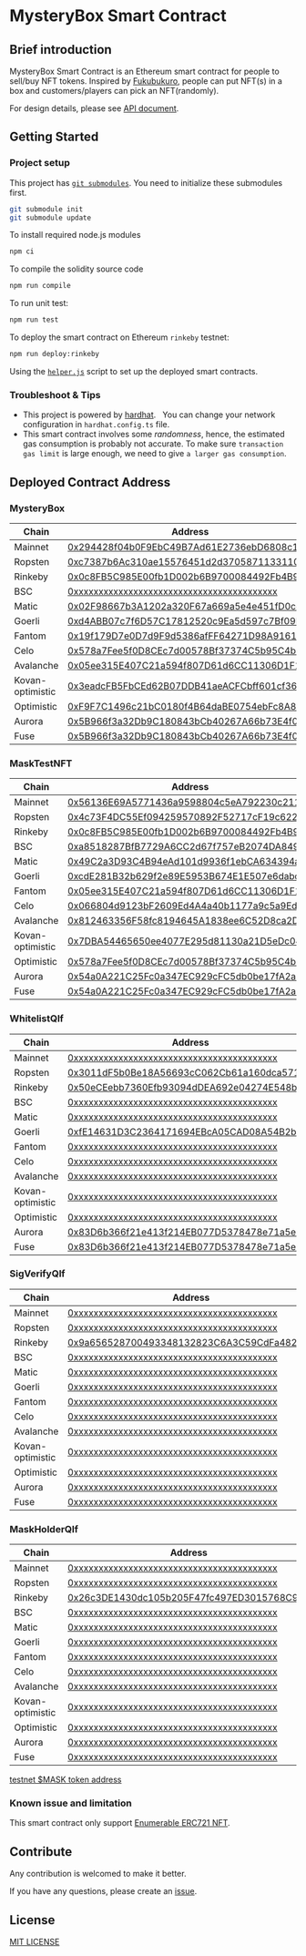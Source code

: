 # MysteryBox Smart Contract

## Brief introduction

MysteryBox Smart Contract is an Ethereum smart contract for people to sell/buy NFT tokens. Inspired by [Fukubukuro](https://en.wikipedia.org/wiki/Fukubukuro), people can put NFT(s) in a box and customers/players can pick an NFT(randomly).

For design details, please see [API document](docs/API.md).

## Getting Started

### Project setup

This project has [`git submodules`](https://git-scm.com/book/en/v2/Git-Tools-Submodules). You need to initialize these submodules first.

```bash
git submodule init
git submodule update
```

To install required node.js modules

```bash
npm ci
```

To compile the solidity source code

```bash
npm run compile
```

To run unit test:

```bash
npm run test
```

To deploy the smart contract on Ethereum `rinkeby` testnet:

```bash
npm run deploy:rinkeby
```

Using the [`helper.js`](helper.js) script to set up the deployed smart contracts.

### Troubleshoot & Tips

- This project is powered by [hardhat](https://hardhat.org/).
  You can change your network configuration in `hardhat.config.ts` file.
- This smart contract involves some *randomness*, hence, the estimated gas consumption is probably not accurate. To make sure `transaction gas limit` is large enough, we need to give `a larger gas consumption`.

## Deployed Contract Address

### MysteryBox

| Chain            | Address                                                                                                                                           |
| ---------------- | ------------------------------------------------------------------------------------------------------------------------------------------------- |
| Mainnet          | [0x294428f04b0F9EbC49B7Ad61E2736ebD6808c145](https://etherscan.io/address/0x294428f04b0F9EbC49B7Ad61E2736ebD6808c145)                             |
| Ropsten          | [0xc7387b6Ac310ae15576451d2d37058711331105c](https://ropsten.etherscan.io/address/0xc7387b6Ac310ae15576451d2d37058711331105c)                     |
| Rinkeby          | [0x0c8FB5C985E00fb1D002b6B9700084492Fb4B9A8](https://rinkeby.etherscan.io/address/0x0c8FB5C985E00fb1D002b6B9700084492Fb4B9A8)                     |
| BSC              | [0xxxxxxxxxxxxxxxxxxxxxxxxxxxxxxxxxxxxxxxxx](https://bscscan.com/address/0xxxxxxxxxxxxxxxxxxxxxxxxxxxxxxxxxxxxxxxxx)                              |
| Matic            | [0x02F98667b3A1202a320F67a669a5e4e451fD0cc1](https://polygonscan.com/address/0x02F98667b3A1202a320F67a669a5e4e451fD0cc1)                          |
| Goerli           | [0xd4ABB07c7f6D57C17812520c9Ea5d597c7Bf09Ec](https://goerli.etherscan.io/address/0xd4ABB07c7f6D57C17812520c9Ea5d597c7Bf09Ec)                      |
| Fantom           | [0x19f179D7e0D7d9F9d5386afFF64271D98A91615B](https://ftmscan.com/address/0x19f179D7e0D7d9F9d5386afFF64271D98A91615B)                              |
| Celo             | [0x578a7Fee5f0D8CEc7d00578Bf37374C5b95C4b98](https://explorer.celo.org/address/0x578a7Fee5f0D8CEc7d00578Bf37374C5b95C4b98/transactions)           |
| Avalanche        | [0x05ee315E407C21a594f807D61d6CC11306D1F149](https://snowtrace.io/address/0x05ee315E407C21a594f807D61d6CC11306D1F149)                             |
| Kovan-optimistic | [0x3eadcFB5FbCEd62B07DDB41aeACFCbff601cf36B](https://kovan-optimistic.etherscan.io/address/0x3eadcFB5FbCEd62B07DDB41aeACFCbff601cf36B)            |
| Optimistic       | [0xF9F7C1496c21bC0180f4B64daBE0754ebFc8A8c0](https://optimistic.etherscan.io/address/0xF9F7C1496c21bC0180f4B64daBE0754ebFc8A8c0)                  |
| Aurora           | [0x5B966f3a32Db9C180843bCb40267A66b73E4f022](https://explorer.mainnet.aurora.dev/address/0x5B966f3a32Db9C180843bCb40267A66b73E4f022/transactions) |
| Fuse             | [0x5B966f3a32Db9C180843bCb40267A66b73E4f022](https://explorer.fuse.io/address/0x5B966f3a32Db9C180843bCb40267A66b73E4f022/transactions)            |

### MaskTestNFT

| Chain            | Address                                                                                                                                 |
| ---------------- | --------------------------------------------------------------------------------------------------------------------------------------- |
| Mainnet          | [0x56136E69A5771436a9598804c5eA792230c21181](https://etherscan.io/address/0x56136E69A5771436a9598804c5eA792230c21181)                   |
| Ropsten          | [0x4c73F4DC55Ef094259570892F52717cF19c62283](https://ropsten.etherscan.io/address/0x4c73F4DC55Ef094259570892F52717cF19c62283)           |
| Rinkeby          | [0x0c8FB5C985E00fb1D002b6B9700084492Fb4B9A8](https://rinkeby.etherscan.io/address/0x0c8FB5C985E00fb1D002b6B9700084492Fb4B9A8)           |
| BSC              | [0xa8518287BfB7729A6CC2d67f757eB2074DA84913](https://bscscan.com/address/0xa8518287BfB7729A6CC2d67f757eB2074DA84913)                    |
| Matic            | [0x49C2a3D93C4B94eAd101d9936f1ebCA634394a78](https://polygonscan.com/address/0x49C2a3D93C4B94eAd101d9936f1ebCA634394a78)                |
| Goerli           | [0xcdE281B32b629f2e89E5953B674E1E507e6dabcF](https://goerli.etherscan.io/address/0xcdE281B32b629f2e89E5953B674E1E507e6dabcF)            |
| Fantom           | [0x05ee315E407C21a594f807D61d6CC11306D1F149](https://ftmscan.com/address/0x05ee315E407C21a594f807D61d6CC11306D1F149)                    |
| Celo             | [0x066804d9123bF2609Ed4A4a40b1177a9c5a9Ed51](https://explorer.celo.org/address/0x066804d9123bF2609Ed4A4a40b1177a9c5a9Ed51/transactions) |
| Avalanche        | [0x812463356F58fc8194645A1838ee6C52D8ca2D26](https://snowtrace.io/address/0x812463356F58fc8194645A1838ee6C52D8ca2D26)                   |
| Kovan-optimistic | [0x7DBA54465650ee4077E295d81130a21D5eDc04F9](https://kovan-optimistic.etherscan.io/address/0x7DBA54465650ee4077E295d81130a21D5eDc04F9)  |
| Optimistic       | [0x578a7Fee5f0D8CEc7d00578Bf37374C5b95C4b98](https://optimistic.etherscan.io/address/0x578a7Fee5f0D8CEc7d00578Bf37374C5b95C4b98)        |
| Aurora           | [0x54a0A221C25Fc0a347EC929cFC5db0be17fA2a2B](https://explorer.mainnet.aurora.dev/address/0x54a0A221C25Fc0a347EC929cFC5db0be17fA2a2B/transactions) |
| Fuse             | [0x54a0A221C25Fc0a347EC929cFC5db0be17fA2a2B](https://explorer.fuse.io/address/0x54a0A221C25Fc0a347EC929cFC5db0be17fA2a2B/transactions)            |

### WhitelistQlf

| Chain            | Address                                                                                                                                 |
| ---------------- | --------------------------------------------------------------------------------------------------------------------------------------- |
| Mainnet          | [0xxxxxxxxxxxxxxxxxxxxxxxxxxxxxxxxxxxxxxxxx](https://etherscan.io/address/0xxxxxxxxxxxxxxxxxxxxxxxxxxxxxxxxxxxxxxxxx)                   |
| Ropsten          | [0x3011dF5b0Be18A56693cC062Cb61a160dca571C3](https://ropsten.etherscan.io/address/0x3011dF5b0Be18A56693cC062Cb61a160dca571C3)           |
| Rinkeby          | [0x50eCEebb7360Efb93094dDEA692e04274E548b1d](https://rinkeby.etherscan.io/address/0x50eCEebb7360Efb93094dDEA692e04274E548b1d)           |
| BSC              | [0xxxxxxxxxxxxxxxxxxxxxxxxxxxxxxxxxxxxxxxxx](https://bscscan.com/address/0xxxxxxxxxxxxxxxxxxxxxxxxxxxxxxxxxxxxxxxxx)                    |
| Matic            | [0xxxxxxxxxxxxxxxxxxxxxxxxxxxxxxxxxxxxxxxxx](https://polygonscan.com/address/0xxxxxxxxxxxxxxxxxxxxxxxxxxxxxxxxxxxxxxxxx)                |
| Goerli           | [0xfE14631D3C2364171694EBcA05CAD08A54B2b07a](https://goerli.etherscan.io/address/0xfE14631D3C2364171694EBcA05CAD08A54B2b07a)            |
| Fantom           | [0xxxxxxxxxxxxxxxxxxxxxxxxxxxxxxxxxxxxxxxxx](https://ftmscan.com/address/0xxxxxxxxxxxxxxxxxxxxxxxxxxxxxxxxxxxxxxxxx)                    |
| Celo             | [0xxxxxxxxxxxxxxxxxxxxxxxxxxxxxxxxxxxxxxxxx](https://explorer.celo.org/address/0xxxxxxxxxxxxxxxxxxxxxxxxxxxxxxxxxxxxxxxxx/transactions) |
| Avalanche        | [0xxxxxxxxxxxxxxxxxxxxxxxxxxxxxxxxxxxxxxxxx](https://snowtrace.io/address/0xxxxxxxxxxxxxxxxxxxxxxxxxxxxxxxxxxxxxxxxx)                   |
| Kovan-optimistic | [0xxxxxxxxxxxxxxxxxxxxxxxxxxxxxxxxxxxxxxxxx](https://kovan-optimistic.etherscan.io/address/0xxxxxxxxxxxxxxxxxxxxxxxxxxxxxxxxxxxxxxxxx)  |
| Optimistic       | [0xxxxxxxxxxxxxxxxxxxxxxxxxxxxxxxxxxxxxxxxx](https://optimistic.etherscan.io/address/0xxxxxxxxxxxxxxxxxxxxxxxxxxxxxxxxxxxxxxxxx)        |
| Aurora           | [0x83D6b366f21e413f214EB077D5378478e71a5eD2](https://explorer.mainnet.aurora.dev/address/0x83D6b366f21e413f214EB077D5378478e71a5eD2/transactions) |
| Fuse             | [0x83D6b366f21e413f214EB077D5378478e71a5eD2](https://explorer.fuse.io/address/0x83D6b366f21e413f214EB077D5378478e71a5eD2/transactions)            |

### SigVerifyQlf

| Chain            | Address                                                                                                                                 |
| ---------------- | --------------------------------------------------------------------------------------------------------------------------------------- |
| Mainnet          | [0xxxxxxxxxxxxxxxxxxxxxxxxxxxxxxxxxxxxxxxxx](https://etherscan.io/address/0xxxxxxxxxxxxxxxxxxxxxxxxxxxxxxxxxxxxxxxxx)                   |
| Ropsten          | [0xxxxxxxxxxxxxxxxxxxxxxxxxxxxxxxxxxxxxxxxx](https://ropsten.etherscan.io/address/0xxxxxxxxxxxxxxxxxxxxxxxxxxxxxxxxxxxxxxxxx)           |
| Rinkeby          | [0x9a656528700493348132823C6A3C59CdFa48283d](https://rinkeby.etherscan.io/address/0x9a656528700493348132823C6A3C59CdFa48283d)           |
| BSC              | [0xxxxxxxxxxxxxxxxxxxxxxxxxxxxxxxxxxxxxxxxx](https://bscscan.com/address/0xxxxxxxxxxxxxxxxxxxxxxxxxxxxxxxxxxxxxxxxx)                    |
| Matic            | [0xxxxxxxxxxxxxxxxxxxxxxxxxxxxxxxxxxxxxxxxx](https://polygonscan.com/address/0xxxxxxxxxxxxxxxxxxxxxxxxxxxxxxxxxxxxxxxxx)                |
| Goerli           | [0xxxxxxxxxxxxxxxxxxxxxxxxxxxxxxxxxxxxxxxxx](https://goerli.etherscan.io/address/0xxxxxxxxxxxxxxxxxxxxxxxxxxxxxxxxxxxxxxxxx)            |
| Fantom           | [0xxxxxxxxxxxxxxxxxxxxxxxxxxxxxxxxxxxxxxxxx](https://ftmscan.com/address/0xxxxxxxxxxxxxxxxxxxxxxxxxxxxxxxxxxxxxxxxx)                    |
| Celo             | [0xxxxxxxxxxxxxxxxxxxxxxxxxxxxxxxxxxxxxxxxx](https://explorer.celo.org/address/0xxxxxxxxxxxxxxxxxxxxxxxxxxxxxxxxxxxxxxxxx/transactions) |
| Avalanche        | [0xxxxxxxxxxxxxxxxxxxxxxxxxxxxxxxxxxxxxxxxx](https://snowtrace.io/address/0xxxxxxxxxxxxxxxxxxxxxxxxxxxxxxxxxxxxxxxxx)                   |
| Kovan-optimistic | [0xxxxxxxxxxxxxxxxxxxxxxxxxxxxxxxxxxxxxxxxx](https://kovan-optimistic.etherscan.io/address/0xxxxxxxxxxxxxxxxxxxxxxxxxxxxxxxxxxxxxxxxx)  |
| Optimistic       | [0xxxxxxxxxxxxxxxxxxxxxxxxxxxxxxxxxxxxxxxxx](https://optimistic.etherscan.io/address/0xxxxxxxxxxxxxxxxxxxxxxxxxxxxxxxxxxxxxxxxx)        |
| Aurora           | [0xxxxxxxxxxxxxxxxxxxxxxxxxxxxxxxxxxxxxxxxx](https://explorer.mainnet.aurora.dev/address/0xxxxxxxxxxxxxxxxxxxxxxxxxxxxxxxxxxxxxxxxx/transactions) |
| Fuse             | [0xxxxxxxxxxxxxxxxxxxxxxxxxxxxxxxxxxxxxxxxx](https://explorer.fuse.io/address/0xxxxxxxxxxxxxxxxxxxxxxxxxxxxxxxxxxxxxxxxx/transactions)            |

### MaskHolderQlf

| Chain            | Address                                                                                                                                 |
| ---------------- | --------------------------------------------------------------------------------------------------------------------------------------- |
| Mainnet          | [0xxxxxxxxxxxxxxxxxxxxxxxxxxxxxxxxxxxxxxxxx](https://etherscan.io/address/0xxxxxxxxxxxxxxxxxxxxxxxxxxxxxxxxxxxxxxxxx)                   |
| Ropsten          | [0xxxxxxxxxxxxxxxxxxxxxxxxxxxxxxxxxxxxxxxxx](https://ropsten.etherscan.io/address/0xxxxxxxxxxxxxxxxxxxxxxxxxxxxxxxxxxxxxxxxx)           |
| Rinkeby          | [0x26c3DE1430dc105b205F47fc497ED3015768C9B0](https://rinkeby.etherscan.io/address/0x26c3DE1430dc105b205F47fc497ED3015768C9B0)           |
| BSC              | [0xxxxxxxxxxxxxxxxxxxxxxxxxxxxxxxxxxxxxxxxx](https://bscscan.com/address/0xxxxxxxxxxxxxxxxxxxxxxxxxxxxxxxxxxxxxxxxx)                    |
| Matic            | [0xxxxxxxxxxxxxxxxxxxxxxxxxxxxxxxxxxxxxxxxx](https://polygonscan.com/address/0xxxxxxxxxxxxxxxxxxxxxxxxxxxxxxxxxxxxxxxxx)                |
| Goerli           | [0xxxxxxxxxxxxxxxxxxxxxxxxxxxxxxxxxxxxxxxxx](https://goerli.etherscan.io/address/0xxxxxxxxxxxxxxxxxxxxxxxxxxxxxxxxxxxxxxxxx)            |
| Fantom           | [0xxxxxxxxxxxxxxxxxxxxxxxxxxxxxxxxxxxxxxxxx](https://ftmscan.com/address/0xxxxxxxxxxxxxxxxxxxxxxxxxxxxxxxxxxxxxxxxx)                    |
| Celo             | [0xxxxxxxxxxxxxxxxxxxxxxxxxxxxxxxxxxxxxxxxx](https://explorer.celo.org/address/0xxxxxxxxxxxxxxxxxxxxxxxxxxxxxxxxxxxxxxxxx/transactions) |
| Avalanche        | [0xxxxxxxxxxxxxxxxxxxxxxxxxxxxxxxxxxxxxxxxx](https://snowtrace.io/address/0xxxxxxxxxxxxxxxxxxxxxxxxxxxxxxxxxxxxxxxxx)                   |
| Kovan-optimistic | [0xxxxxxxxxxxxxxxxxxxxxxxxxxxxxxxxxxxxxxxxx](https://kovan-optimistic.etherscan.io/address/0xxxxxxxxxxxxxxxxxxxxxxxxxxxxxxxxxxxxxxxxx)  |
| Optimistic       | [0xxxxxxxxxxxxxxxxxxxxxxxxxxxxxxxxxxxxxxxxx](https://optimistic.etherscan.io/address/0xxxxxxxxxxxxxxxxxxxxxxxxxxxxxxxxxxxxxxxxx)        |
| Aurora           | [0xxxxxxxxxxxxxxxxxxxxxxxxxxxxxxxxxxxxxxxxx](https://explorer.mainnet.aurora.dev/address/0xxxxxxxxxxxxxxxxxxxxxxxxxxxxxxxxxxxxxxxxx/transactions) |
| Fuse             | [0xxxxxxxxxxxxxxxxxxxxxxxxxxxxxxxxxxxxxxxxx](https://explorer.fuse.io/address/0xxxxxxxxxxxxxxxxxxxxxxxxxxxxxxxxxxxxxxxxx/transactions)            |

[testnet $MASK token address](https://github.com/DimensionDev/misc_smart_contract#masktoken---testnet-only)

### Known issue and limitation

This smart contract only support [Enumerable ERC721 NFT](https://docs.openzeppelin.com/contracts/4.x/api/token/erc721#ERC721Enumerable).

## Contribute

Any contribution is welcomed to make it better.

If you have any questions, please create an [issue](https://github.com/DimensionDev/MysteryBox/issues).

## License

[MIT LICENSE](LICENSE)
